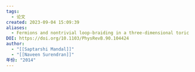```yaml
---
tags:
  - 论文
created: 2023-09-04 15:09:39
aliases:
  - Fermions and nontrivial loop-braiding in a three-dimensional toric code
DOI: https://doi.org/10.1103/PhysRevB.90.104424
author:
  - "[[Saptarshi Mandal]]"
  - "[[Naveen Surendran]]"
年份: "2014"
---
```

